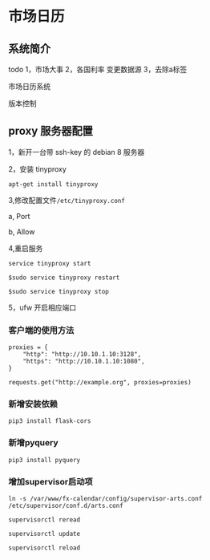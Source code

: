 # 市场日历

## 系统简介

todo
1，市场大事
2，各国利率 变更数据源
3，去除a标签

市场日历系统

版本控制

## proxy 服务器配置

1，新开一台带 ssh-key 的 debian 8 服务器

2，安装 tinyproxy

```
apt-get install tinyproxy
```

3,修改配置文件`/etc/tinyproxy.conf`

a, Port

b, Allow

4,重启服务

```
service tinyproxy start

$sudo service tinyproxy restart

$sudo service tinyproxy stop
```

5，ufw 开启相应端口

### 客户端的使用方法
```
proxies = {
    "http": "http://10.10.1.10:3128",
    "https": "http://10.10.1.10:1080",
}

requests.get("http://example.org", proxies=proxies)

```

### 新增安装依赖

```
pip3 install flask-cors
```

### 新增pyquery

```
pip3 install pyquery
```

### 增加supervisor启动项

```
ln -s /var/www/fx-calendar/config/supervisor-arts.conf /etc/supervisor/conf.d/arts.conf

supervisorctl reread

supervisorctl update

supervisorctl reload


```
